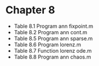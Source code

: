 # Chapter 8

- Table 8.1 Program ann fixpoint.m
- Table 8.2 Program ann cont.m
- Table 8.5 Program ann sparse.m
- Table 8.6 Program lorenz.m
- Table 8.7 Function lorenz ode.m
- Table 8.8 Program ann chaos.m

